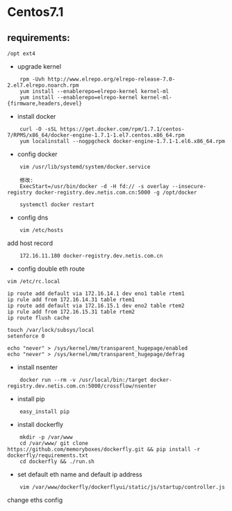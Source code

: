 Centos7.1
=====================================

requirements:
----------------

    /opt ext4

* upgrade kernel

```
    rpm -Uvh http://www.elrepo.org/elrepo-release-7.0-2.el7.elrepo.noarch.rpm
    yum install --enablerepo=elrepo-kernel kernel-ml
    yum install --enablerepo=elrepo-kernel kernel-ml-{firmware,headers,devel}
```

* install docker

```
    curl -O -sSL https://get.docker.com/rpm/1.7.1/centos-7/RPMS/x86_64/docker-engine-1.7.1-1.el7.centos.x86_64.rpm
    yum localinstall --nogpgcheck docker-engine-1.7.1-1.el6.x86_64.rpm
```

* config docker


```
    vim /usr/lib/systemd/system/docker.service

    修改:
    ExecStart=/usr/bin/docker -d -H fd:// -s overlay --insecure-registry docker-registry.dev.netis.com.cn:5000 -g /opt/docker

    systemctl docker restart
```

* config dns

```
    vim /etc/hosts
```

add host record

```
    172.16.11.180 docker-registry.dev.netis.com.cn
```

* config double eth route

```
vim /etc/rc.local

ip route add default via 172.16.14.1 dev eno1 table rtem1
ip rule add from 172.16.14.31 table rtem1
ip route add default via 172.16.15.1 dev eno2 table rtem2
ip rule add from 172.16.15.31 table rtem2
ip route flush cache

touch /var/lock/subsys/local
setenforce 0

echo "never" > /sys/kernel/mm/transparent_hugepage/enabled
echo "never" > /sys/kernel/mm/transparent_hugepage/defrag
```

* install nsenter

```
    docker run --rm -v /usr/local/bin:/target docker-registry.dev.netis.com.cn:5000/crossflow/nsenter
```

* install pip
```
    easy_install pip
```


* install dockerfly

```
    mkdir -p /var/www
    cd /var/www/ git clone https://github.com/memoryboxes/dockerfly.git && pip install -r dockerfly/requirements.txt
    cd dockerfly && ./run.sh
```

* set default eth name and default ip address

```
    vim /var/www/dockerfly/dockerflyui/static/js/startup/controller.js
```

change eths config


